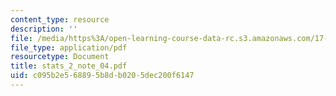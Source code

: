 ```yaml
---
content_type: resource
description: ''
file: /media/https%3A/open-learning-course-data-rc.s3.amazonaws.com/17-874-quantitative-research-methods-multivariate-spring-2004/c095b2e568895b8db0205dec200f6147_stats_2_note_04.pdf
file_type: application/pdf
resourcetype: Document
title: stats_2_note_04.pdf
uid: c095b2e5-6889-5b8d-b020-5dec200f6147
---
```

